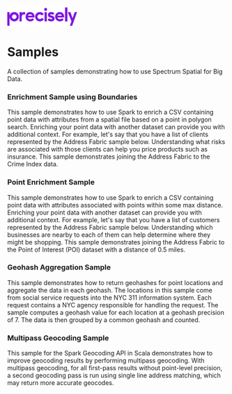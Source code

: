 ![Precisely](Precisely_Logo.png "Precisely")

# Samples

A collection of samples demonstrating how to use Spectrum Spatial for Big Data.

### Enrichment Sample using Boundaries
This sample demonstrates how to use Spark to enrich a CSV containing point data with attributes from a spatial file based on 
a point in polygon search. Enriching your point data with another dataset can provide you with 
additional context. For example, let's say that you have a list of clients represented by the Address Fabric
sample below. Understanding what risks are associated with those clients can help you price products such as insurance. 
This sample demonstrates joining the Address Fabric to the Crime Index data.

### Point Enrichment Sample
This sample demonstrates how to use Spark to enrich a CSV containing point data with attributes associated with 
points within some max distance. Enriching your point data with another dataset can provide you with 
additional context. For example, let's say that you have a list of customers represented by the Address Fabric
sample below. Understanding which businesses are nearby to each of them can help determine where they might be
shopping. This sample demonstrates joining the Address Fabric to the Point of Interest (POI) dataset with a distance
of 0.5 miles.

### Geohash Aggregation Sample
This sample demonstrates how to return geohashes for point locations and aggregate the data in each geohash. 
The locations in this sample come from social service requests into the NYC 311 information system.
Each request contains a NYC agency responsible for handling the request. 
The sample computes a geohash value for each location at a geohash precision of 7. 
The data is then grouped by a common geohash and counted.

### Multipass Geocoding Sample
This sample for the Spark Geocoding API in Scala demonstrates how to improve geocoding results by performing multipass geocoding. With multipass geocoding, for all first-pass results without point-level precision, a second geocoding pass is run using single line address matching, which may return more accurate geocodes. 
